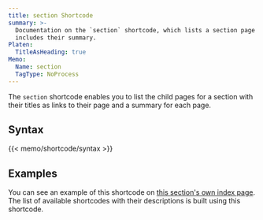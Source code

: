 ```yaml
---
title: section Shortcode
summary: >-
  Documentation on the `section` shortcode, which lists a section page's children by link title and
  includes their summary.
Platen:
  TitleAsHeading: true
Memo:
  Name: section
  TagType: NoProcess
---
```


The `section` shortcode enables you to list the child pages for a section with their titles as links
to their page and a summary for each page.

## Syntax

{{< memo/shortcode/syntax >}}

## Examples

You can see an example of this shortcode on [this section's own index page][01]. The list of
available shortcodes with their descriptions is built using this shortcode.

[01]: ../shortcodes/
